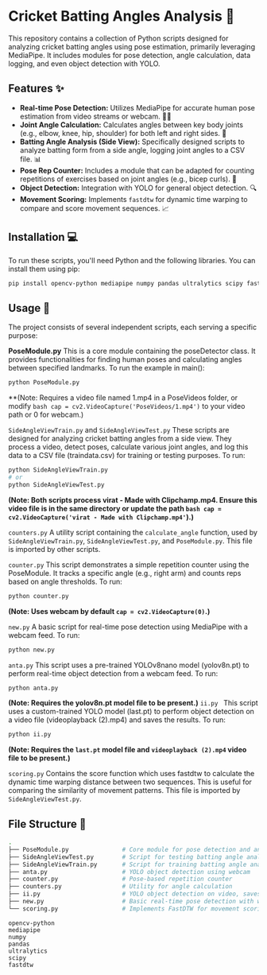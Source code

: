 # Cricket Batting Angles Analysis 🏏

This repository contains a collection of Python scripts designed for analyzing cricket batting angles using pose estimation, primarily leveraging MediaPipe. It includes modules for pose detection, angle calculation, data logging, and even object detection with YOLO.

## Features ✨

* **Real-time Pose Detection:** Utilizes MediaPipe for accurate human pose estimation from video streams or webcam. 🧍‍♂️
* **Joint Angle Calculation:** Calculates angles between key body joints (e.g., elbow, knee, hip, shoulder) for both left and right sides. 📏
* **Batting Angle Analysis (Side View):** Specifically designed scripts to analyze batting form from a side angle, logging joint angles to a CSV file. 📊
* **Pose Rep Counter:** Includes a module that can be adapted for counting repetitions of exercises based on joint angles (e.g., bicep curls). 💪
* **Object Detection:** Integration with YOLO for general object detection. 🔍
* **Movement Scoring:** Implements `fastdtw` for dynamic time warping to compare and score movement sequences. 📈

## Installation 💻

To run these scripts, you'll need Python and the following libraries. You can install them using pip:

```bash
pip install opencv-python mediapipe numpy pandas ultralytics scipy fastdtw
```
## Usage 🚀
The project consists of several independent scripts, each serving a specific purpose:

**PoseModule.py**
This is a core module containing the poseDetector class. It provides functionalities for finding human poses and calculating angles between specified landmarks.
To run the example in main():

```bash
python PoseModule.py
```
**(Note: Requires a video file named 1.mp4 in a PoseVideos folder, or modify ```bash cap = cv2.VideoCapture('PoseVideos/1.mp4')``` to your video path or 0 for webcam.)

```SideAngleViewTrain.py``` and ```SideAngleViewTest.py```
These scripts are designed for analyzing cricket batting angles from a side view. They process a video, detect poses, calculate various joint angles, and log this data to a CSV file (traindata.csv) for training or testing purposes.
To run:

```bash
python SideAngleViewTrain.py
# or
python SideAngleViewTest.py
```

**(Note: Both scripts process virat - Made with Clipchamp.mp4. Ensure this video file is in the same directory or update the path ```bash cap = cv2.VideoCapture('virat - Made with Clipchamp.mp4'```).)**

```counters.py```
A utility script containing the ```calculate_angle``` function, used by ```SideAngleViewTrain.py```, ```SideAngleViewTest.py```, and ```PoseModule.py```. This file is imported by other scripts.

```counter.py```
This script demonstrates a simple repetition counter using the PoseModule. It tracks a specific angle (e.g., right arm) and counts reps based on angle thresholds.
To run:

```bash 
python counter.py
```
**(Note: Uses webcam by default ```cap = cv2.VideoCapture(0)```.)**

```new.py```
A basic script for real-time pose detection using MediaPipe with a webcam feed.
To run:
```bash
python new.py
```
```anta.py```
This script uses a pre-trained YOLOv8nano model (yolov8n.pt) to perform real-time object detection from a webcam feed.
To run:
```bash
python anta.py
```
**(Note: Requires the yolov8n.pt model file to be present.)**
```ii.py ```
This script uses a custom-trained YOLO model (last.pt) to perform object detection on a video file (videoplayback (2).mp4) and saves the results.
To run:
```bash 
python ii.py
```
**(Note: Requires the ```last.pt``` model file and ```videoplayback (2).mp4``` video file to be present.)**

```scoring.py```
Contains the score function which uses fastdtw to calculate the dynamic time warping distance between two sequences. This is useful for comparing the similarity of movement patterns. This file is imported by ```SideAngleViewTest.py```.

## File Structure 📁
```bash
.
├── PoseModule.py               # Core module for pose detection and angle calculations
├── SideAngleViewTest.py        # Script for testing batting angle analysis, saves data
├── SideAngleViewTrain.py       # Script for training batting angle analysis, saves data
├── anta.py                     # YOLO object detection using webcam
├── counter.py                  # Pose-based repetition counter
├── counters.py                 # Utility for angle calculation
├── ii.py                       # YOLO object detection on video, saves results
├── new.py                      # Basic real-time pose detection with webcam
└── scoring.py                  # Implements FastDTW for movement scoring
```

``` Dependencies
opencv-python
mediapipe
numpy
pandas
ultralytics
scipy
fastdtw
```
